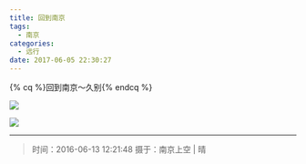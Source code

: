 ```yaml
---
title: 回到南京
tags:
  - 南京
categories:
  - 远行
date: 2017-06-05 22:30:27
---
```


{% cq %}回到南京～久别{% endcq %}

![](/images/Photography/Back-To-Nj_1.jpg)

<!-- more -->

![](/images/Photography/Back-To-Nj_2.jpg)

---

> 时间：2016-06-13 12:21:48
> 摄于：南京上空 | 晴
